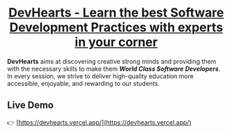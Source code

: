 <h1 align="center">
  <a href="https://github.com/joelethan/dev-hearts">
    DevHearts - Learn the best Software Development Practices with experts in your corner
  </a>
  <br />
</h1>

**DevHearts** aims at discovering creative strong minds and providing them with the necessary skills to make them **<em>World Class Software Developers</em>**. In every session, we strive to deliver high-quality education more accessible, enjoyable, and rewarding to our students.

## Live Demo

👉 [https://devhearts.vercel.app/](https://devhearts.vercel.app/)
